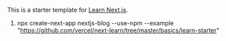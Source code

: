 This is a starter template for [Learn Next.js](https://nextjs.org/learn).

1. npx create-next-app nextjs-blog --use-npm --example "https://github.com/vercel/next-learn/tree/master/basics/learn-starter"